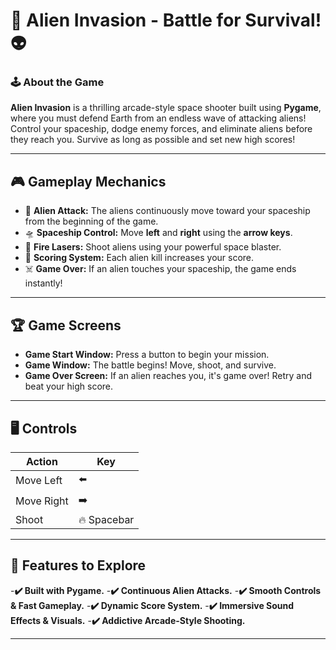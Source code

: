# 🚀 Alien Invasion - Battle for Survival! 👽

### 🕹️ About the Game
**Alien Invasion** is a thrilling arcade-style space shooter built using **Pygame**, where you must defend Earth from an endless wave of attacking aliens! Control your spaceship, dodge enemy forces, and eliminate aliens before they reach you. Survive as long as possible and set new high scores!

---
## 🎮 Gameplay Mechanics
- 👾 **Alien Attack:** The aliens continuously move toward your spaceship from the beginning of the game.
- 🛸 **Spaceship Control:** Move **left** and **right** using the **arrow keys**.
- 🔫 **Fire Lasers:** Shoot aliens using your powerful space blaster.
- 💯 **Scoring System:** Each alien kill increases your score.
- ☠️ **Game Over:** If an alien touches your spaceship, the game ends instantly!

---
## 🏆 Game Screens
- **Game Start Window:** Press a button to begin your mission.
- **Game Window:** The battle begins! Move, shoot, and survive.
- **Game Over Screen:** If an alien reaches you, it's game over! Retry and beat your high score.

---
## 🖥️ Controls
| Action     | Key  |
|------------|------|
| Move Left  | ⬅️  |
| Move Right | ➡️  |
| Shoot      | 🔥 Spacebar |

---
## 📌 Features to Explore
-**✔️ Built with Pygame.**
-**✔️ Continuous Alien Attacks.**
-**✔️ Smooth Controls & Fast Gameplay.**
-**✔️ Dynamic Score System.**
-**✔️ Immersive Sound Effects & Visuals.**
-**✔️ Addictive Arcade-Style Shooting.**

---
